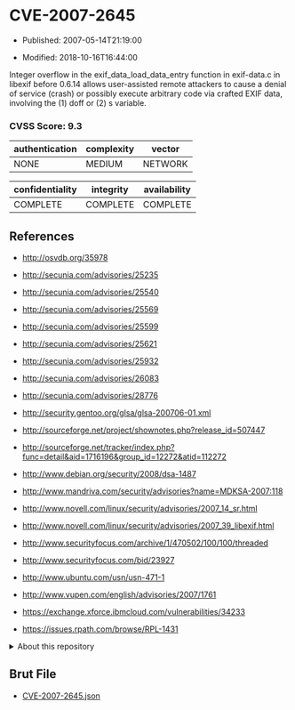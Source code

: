 # CVE-2007-2645

- Published: 2007-05-14T21:19:00

- Modified: 2018-10-16T16:44:00

Integer overflow in the exif_data_load_data_entry function in exif-data.c in libexif before 0.6.14 allows user-assisted remote attackers to cause a denial of service (crash) or possibly execute arbitrary code via crafted EXIF data, involving the (1) doff or (2) s variable.

### CVSS Score: **9.3**

| authentication | complexity | vector |
| --- | --- | --- |
| NONE | MEDIUM | NETWORK |

| confidentiality | integrity | availability |
| --- | --- | --- |
| COMPLETE | COMPLETE | COMPLETE |

## References

* http://osvdb.org/35978

* http://secunia.com/advisories/25235

* http://secunia.com/advisories/25540

* http://secunia.com/advisories/25569

* http://secunia.com/advisories/25599

* http://secunia.com/advisories/25621

* http://secunia.com/advisories/25932

* http://secunia.com/advisories/26083

* http://secunia.com/advisories/28776

* http://security.gentoo.org/glsa/glsa-200706-01.xml

* http://sourceforge.net/project/shownotes.php?release_id=507447

* http://sourceforge.net/tracker/index.php?func=detail&aid=1716196&group_id=12272&atid=112272

* http://www.debian.org/security/2008/dsa-1487

* http://www.mandriva.com/security/advisories?name=MDKSA-2007:118

* http://www.novell.com/linux/security/advisories/2007_14_sr.html

* http://www.novell.com/linux/security/advisories/2007_39_libexif.html

* http://www.securityfocus.com/archive/1/470502/100/100/threaded

* http://www.securityfocus.com/bid/23927

* http://www.ubuntu.com/usn/usn-471-1

* http://www.vupen.com/english/advisories/2007/1761

* https://exchange.xforce.ibmcloud.com/vulnerabilities/34233

* https://issues.rpath.com/browse/RPL-1431

<details>
<summary>About this repository</summary> 

  This repository is part of the project [Live Hack CVE](https://github.com/Live-Hack-CVE). Main website can be found [www.live-hack.org](https://www.live-hack.org) 
  
  Made by [Sn0wAlice](https://github.com/Sn0wAlice) for the people that care about security and need to have a feed of the latest CVEs. Hope you enjoy it, don't forget to star the repo and follow me on [Twitter](https://twitter.com/Sn0wAlice) and [Github](https://github.com/Sn0wAlice). And that is my [personnal website](https://www.alice-snow.me/)

  - [Home Page](https://github.com/Live-Hack-CVE)
  - [Framework](https://github.com/Live-Hack-CVE/cve-framework)
  - [CVE database](https://github.com/Live-Hack-CVE/full_database)
  - [Changelog](https://github.com/Live-Hack-CVE/Changelog)
</details>

## Brut File

* [CVE-2007-2645.json](https://raw.githubusercontent.com/Live-Hack-CVE/full_database/main/cves/2007/CVE-2007-2645.json)

